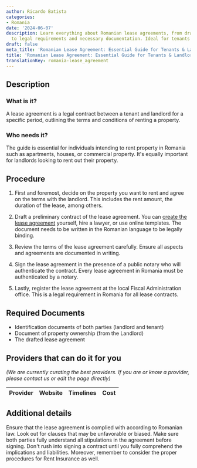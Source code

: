 ```yaml
---
author: Ricardo Batista
categories:
- Romania
date: '2024-06-07'
description: Learn everything about Romanian lease agreements, from drafting and signing
  to legal requirements and necessary documentation. Ideal for tenants and landlords.
draft: false
meta_title: 'Romanian Lease Agreement: Essential Guide for Tenants & Landlords'
title: 'Romanian Lease Agreement: Essential Guide for Tenants & Landlords'
translationKey: romania-lease_agreement
---
```


## Description
### What is it?
A lease agreement is a legal contract between a tenant and landlord for a specific period, outlining the terms and conditions of renting a property. 

### Who needs it?
The guide is essential for individuals intending to rent property in Romania such as apartments, houses, or commercial property. It's equally important for landlords looking to rent out their property.

## Procedure

1. First and foremost, decide on the property you want to rent and agree on the terms with the landlord. This includes the rent amount, the duration of the lease, among others.

2. Draft a preliminary contract of the lease agreement. You can [create the lease agreement](https://www.avocatnet.ro/articol/42059/Contractul-de-inchiriere-model-si-informatii-esentiale.html) yourself, hire a lawyer, or use online templates. The document needs to be written in the Romanian language to be legally binding.

3. Review the terms of the lease agreement carefully. Ensure all aspects and agreements are documented in writing.

4. Sign the lease agreement in the presence of a public notary who will authenticate the contract. Every lease agreement in Romania must be authenticated by a notary.

5. Lastly, register the lease agreement at the local Fiscal Administration office. This is a legal requirement in Romania for all lease contracts.

## Required Documents

- Identification documents of both parties (landlord and tenant)
- Document of property ownership (from the Landlord)
- The drafted lease agreement 

## Providers that can do it for you
_(We are currently curating the best providers. If you are or know a provider, please contact us or edit the page directly)_

| Provider        |     Website     |     Timelines    |       Cost      |
| --------------- | --------------- |  :-------------: | :-------------: |

## Additional details

Ensure that the lease agreement is complied with according to Romanian law. Look out for clauses that may be unfavorable or biased. Make sure both parties fully understand all stipulations in the agreement before signing. Don't rush into signing a contract until you fully comprehend the implications and liabilities.
Moreover, remember to consider the proper procedures for Rent Insurance as well.